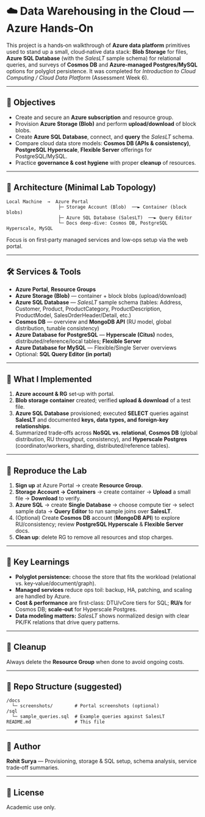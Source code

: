 # ☁️ Data Warehousing in the Cloud — Azure Hands‑On

This project is a hands‑on walkthrough of **Azure data platform** primitives used to stand up a small, cloud‑native data stack: **Blob Storage** for files, **Azure SQL Database** (with the *SalesLT* sample schema) for relational queries, and surveys of **Cosmos DB** and **Azure-managed Postgres/MySQL** options for polyglot persistence. It was completed for *Introduction to Cloud Computing / Cloud Data Platform* (Assessment Week 6).

---

## 🎯 Objectives
- Create and secure an **Azure subscription** and resource group.
- Provision **Azure Storage (Blob)** and perform **upload/download** of block blobs.
- Create **Azure SQL Database**, connect, and **query** the *SalesLT* schema.
- Compare cloud data store models: **Cosmos DB (APIs & consistency)**, **PostgreSQL Hyperscale**, **Flexible Server** offerings for PostgreSQL/MySQL.
- Practice **governance & cost hygiene** with proper **cleanup** of resources.

---

## 🧱 Architecture (Minimal Lab Topology)
```
Local Machine  →  Azure Portal
                   ├─ Storage Account (Blob)  ──► Container (block blobs)
                   ├─ Azure SQL Database (SalesLT)  ──► Query Editor
                   └─ Docs deep‑dive: Cosmos DB, PostgreSQL Hyperscale, MySQL
```
Focus is on first‑party managed services and low‑ops setup via the web portal.

---

## 🛠️ Services & Tools
- **Azure Portal**, **Resource Groups**
- **Azure Storage (Blob)** — container + block blobs (upload/download)
- **Azure SQL Database** — *SalesLT* sample schema (tables: Address, Customer, Product, ProductCategory, ProductDescription, ProductModel, SalesOrderHeader/Detail, etc.)
- **Cosmos DB** — overview and **MongoDB API** (RU model, global distribution, tunable consistency)
- **Azure Database for PostgreSQL** — **Hyperscale (Citus)** nodes, distributed/reference/local tables; **Flexible Server**
- **Azure Database for MySQL** — Flexible/Single Server overviews
- Optional: **SQL Query Editor (in portal)**

---

## 🔎 What I Implemented
1. **Azure account & RG** set‑up with portal.
2. **Blob storage container** created; verified **upload & download** of a test file.
3. **Azure SQL Database** provisioned; executed **SELECT** queries against **SalesLT** and documented **keys, data types, and foreign‑key relationships**.
4. Summarized trade‑offs across **NoSQL vs. relational**, **Cosmos DB** (global distribution, RU throughput, consistency), and **Hyperscale Postgres** (coordinator/workers, sharding, distributed/reference tables).

---

## 🧪 Reproduce the Lab
1. **Sign up** at Azure Portal → create **Resource Group**.
2. **Storage Account → Containers** → create container → **Upload** a small file → **Download** to verify.
3. **Azure SQL** → create **Single Database** → choose compute tier → select sample data → **Query Editor** to run sample joins over **SalesLT**.
4. (Optional) Create **Cosmos DB** account (**MongoDB API**) to explore RU/consistency; review **PostgreSQL Hyperscale** & **Flexible Server** docs.
5. **Clean up**: delete RG to remove all resources and stop charges.

---

## 🧠 Key Learnings
- **Polyglot persistence:** choose the store that fits the workload (relational vs. key‑value/document/graph).
- **Managed services** reduce ops toil: backup, HA, patching, and scaling are handled by Azure.
- **Cost & performance** are first‑class: DTU/vCore tiers for SQL; **RU/s** for Cosmos DB; **scale‑out** for Hyperscale Postgres.
- **Data modeling matters:** *SalesLT* shows normalized design with clear PK/FK relations that drive query patterns.

---

## 🧹 Cleanup
Always delete the **Resource Group** when done to avoid ongoing costs.

---

## 📁 Repo Structure (suggested)
```
/docs
  └─ screenshots/        # Portal screenshots (optional)
/sql
  └─ sample_queries.sql  # Example queries against SalesLT
README.md                # This file
```

---

## 👤 Author
**Rohit Surya** — Provisioning, storage & SQL setup, schema analysis, service trade‑off summaries.

---

## 📄 License
Academic use only.
